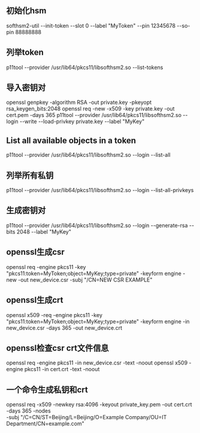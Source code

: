 
## 初始化hsm
softhsm2-util --init-token --slot 0 --label "MyToken" --pin 12345678 --so-pin 88888888

## 列举token
p11tool --provider /usr/lib64/pkcs11/libsofthsm2.so --list-tokens

## 导入密钥对
openssl genpkey -algorithm RSA -out private.key -pkeyopt rsa_keygen_bits:2048
openssl req -new -x509 -key private.key -out cert.pem -days 365
p11tool --provider /usr/lib64/pkcs11/libsofthsm2.so --login --write --load-privkey private.key --label "MyKey"

## List all available objects in a token
p11tool --provider /usr/lib64/pkcs11/libsofthsm2.so --login --list-all

## 列举所有私钥
p11tool --provider /usr/lib64/pkcs11/libsofthsm2.so --login --list-all-privkeys

## 生成密钥对
p11tool --provider /usr/lib64/pkcs11/libsofthsm2.so --login --generate-rsa --bits 2048 --label "MyKey"

## openssl生成csr
openssl req -engine pkcs11 -key "pkcs11:token=MyToken;object=MyKey;type=private" -keyform engine -new -out new_device.csr -subj "/CN=NEW CSR EXAMPLE"

## openssl生成crt
openssl x509 -req -engine pkcs11 -key "pkcs11:token=MyToken;object=MyKey;type=private" -keyform engine -in new_device.csr -days 365 -out new_device.crt

## openssl检查csr crt文件信息
openssl req -engine pkcs11 -in new_device.csr -text -noout 
openssl x509 -engine pkcs11 -in cert.crt -text -noout

## 一个命令生成私钥和crt
openssl req -x509 -newkey rsa:4096 -keyout private_key.pem -out cert.crt -days 365 -nodes \
-subj "/C=CN/ST=Beijing/L=Beijing/O=Example Company/OU=IT Department/CN=example.com"